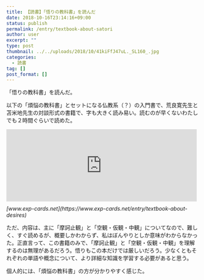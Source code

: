 ```yaml
---
title: 【読書】「悟りの教科書」を読んだ
date: 2018-10-16T23:14:16+09:00
status: publish
permalink: /entry/textbook-about-satori
author: user
excerpt: ""
type: post
thumbnail: ../../uploads/2018/10/41kiFfJ47uL._SL160_.jpg
categories:
  - 読書
tag: []
post_format: []
---
```



「悟りの教科書」を読んだ。

以下の「煩悩の教科書」とセットになる仏教系（？）の入門書で、荒良寛先生と苫米地先生の対談形式の書籍で、字も大きく読み易い。読むのが早くないわたしでも２時間ぐらいで読めた。

<iframe class="embed-card embed-blogcard" frameborder="0" scrolling="no" src="https://hatenablog-parts.com/embed?url=https%3A%2F%2Fwww.exp-cards.net%2Fentry%2Ftextbook-about-desires" style="display: block; width: 100%; height: 190px; max-width: 500px; margin: 10px 0px;" title="【読書】煩悩の使い方　煩悩の教科書 - 経験値カード"></iframe><cite class="hatena-citation">[www.exp-cards.net](https://www.exp-cards.net/entry/textbook-about-desires)</cite>

ただ、内容は、主に「摩訶止観」と「空観・仮観・中観」についてなので、難しく、すぐ読めるが、概要しかわからず、私はぼんやりとしか意味がわからなかった。正直言って、この書籍のみで、「摩訶止観」と「空観・仮観・中観」を理解するのは無理があるだろう。悟りもこの本だけでは厳しいだろう。少なくともそれぞれの単語や概念について、より詳細な知識を学習する必要があると思う。

個人的には、「煩悩の教科書」の方が分かりやすく感じた。

